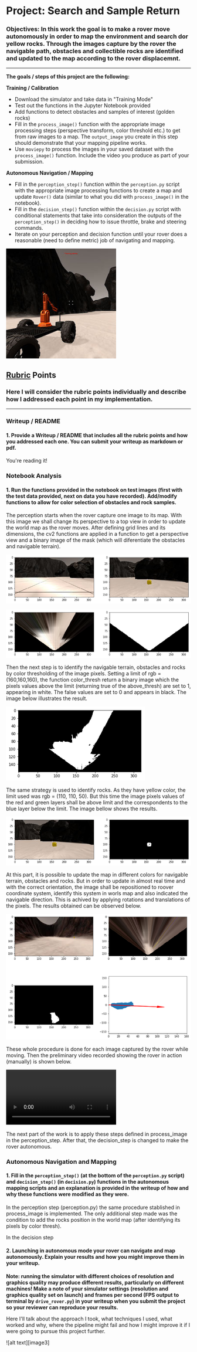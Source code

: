 # Project: Search and Sample Return
### Objectives: In this work the goal is to make a rover move autonomously in order to map the environment and search dor yellow rocks. Through the images capture by the rover the navigable path, obstacles and collectible rocks are identified and updated to the map according to the rover displacemnt.

---

**The goals / steps of this project are the following:**  

**Training / Calibration**  

* Download the simulator and take data in "Training Mode"
* Test out the functions in the Jupyter Notebook provided
* Add functions to detect obstacles and samples of interest (golden rocks)
* Fill in the `process_image()` function with the appropriate image processing steps (perspective transform, color threshold etc.) to get from raw images to a map.  The `output_image` you create in this step should demonstrate that your mapping pipeline works.
* Use `moviepy` to process the images in your saved dataset with the `process_image()` function.  Include the video you produce as part of your submission.

**Autonomous Navigation / Mapping**

* Fill in the `perception_step()` function within the `perception.py` script with the appropriate image processing functions to create a map and update `Rover()` data (similar to what you did with `process_image()` in the notebook). 
* Fill in the `decision_step()` function within the `decision.py` script with conditional statements that take into consideration the outputs of the `perception_step()` in deciding how to issue throttle, brake and steering commands. 
* Iterate on your perception and decision function until your rover does a reasonable (need to define metric) job of navigating and mapping.  

[//]: # (Image References)

![image1](https://github.com/udacity/RoboND-Rover-Project/blob/master/misc/rover_image.jpg)

## [Rubric](https://review.udacity.com/#!/rubrics/916/view) Points
### Here I will consider the rubric points individually and describe how I addressed each point in my implementation.  

---
### Writeup / README

#### 1. Provide a Writeup / README that includes all the rubric points and how you addressed each one.  You can submit your writeup as markdown or pdf.  

You're reading it!

### Notebook Analysis
#### 1. Run the functions provided in the notebook on test images (first with the test data provided, next on data you have recorded). Add/modify functions to allow for color selection of obstacles and rock samples.

The perception starts when the rover capture one image to its map. With this image we shall change its perspective to a top view in order to update the world map as the rover moves. After defining grid lines and its dimensions, the cv2 functions are applied in a function to get a perspective view and a binary image of the mask (which will diferentiate the obstacles and navigable terrain).

![image2](https://github.com/gcrodriguez/RoboND-Rover-Project-/blob/master/Images_for_writeup/grid.png)

![image3](https://github.com/gcrodriguez/RoboND-Rover-Project-/blob/master/Images_for_writeup/perspective_navigable.png)

Then the next step is to identify the navigable terrain, obstacles and rocks by color thresholding of the image pixels. Setting a limit of rgb = (160,160,160), the function color_thresh return a binary image which the pixels values above the limit (returning true of the above_thresh) are set to 1, appearing in white. The false values are set to 0 and appears in black. The image below illustrates the result.

![image4](https://github.com/gcrodriguez/RoboND-Rover-Project-/blob/master/Images_for_writeup/color_thresh.png)

The same strategy is used to identify rocks. As they have yellow color, the limit used was rgb = (110, 110, 50). But this time the image pixels values of the red and green layers shall be above limit and the correspondents to the blue layer below the limit. The image bellow shows the results.

![image5](https://github.com/gcrodriguez/RoboND-Rover-Project-/blob/master/Images_for_writeup/rock_indetify.png)

At this part, it is possible to update the map in different colors for navigable terrain, obstacles and rocks. But in order to update in almost real time and with the correct orientation, the image shall be repositioned to roover coordinate system, identify this system in worls map and also indicated the navigable direction. This is achived by applying rotations and translations of the pixels. The results obtained can be observed below.

![image6](https://github.com/gcrodriguez/RoboND-Rover-Project-/blob/master/Images_for_writeup/direction.png)

These whole procedure is done for each image captured by the rover while moving. Then the preliminary video recorded showing the rover in action (manually) is shown below.

![Video1](https://github.com/gcrodriguez/RoboND-Rover-Project-/blob/master/test_mapping.mp4)


The next part of the work is to apply these steps defined in process_image in the perception_step. After that, the decision_step is changed to make the rover autonomous. 

### Autonomous Navigation and Mapping

#### 1. Fill in the `perception_step()` (at the bottom of the `perception.py` script) and `decision_step()` (in `decision.py`) functions in the autonomous mapping scripts and an explanation is provided in the writeup of how and why these functions were modified as they were.

In the perception step (perception.py) the same procedure stablished in process_image is implemented. The only additional step made was the condition to add the rocks position in the world map (after identifying its pixels by color thresh). 

In the decision step


#### 2. Launching in autonomous mode your rover can navigate and map autonomously.  Explain your results and how you might improve them in your writeup.  

**Note: running the simulator with different choices of resolution and graphics quality may produce different results, particularly on different machines!  Make a note of your simulator settings (resolution and graphics quality set on launch) and frames per second (FPS output to terminal by `drive_rover.py`) in your writeup when you submit the project so your reviewer can reproduce your results.**

Here I'll talk about the approach I took, what techniques I used, what worked and why, where the pipeline might fail and how I might improve it if I were going to pursue this project further.  



![alt text][image3]



